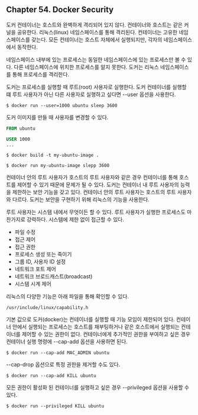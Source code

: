 
## Chapter 54. Docker Security

도커 컨테이너는 호스트와 완벽하게 격리되어 있지 않다. 컨테이너와 호스트는 같은 커널을 공유한다. 리눅스(linux) 네임스페이스를 통해 격리된다. 컨테이너는 고유한 네임스페이스를 갖는다. 모든 컨테이너는 호스트 자체에서 실행되지만, 각자의 네임스페이스에서 동작한다. 

네임스페이스 내부에 있는 프로세스는 동일한 네임스페이스에 있는 프로세스만 볼 수 있다. 다른 네임스페이스에 위치한 프로세스를 알지 못한다. 도커는 리눅스 네임스페이스를 통해 프로세스를 격리한다. 

도커는 프로세스를 실행할 때 루트(root) 사용자로 실행한다. 도커 컨테이너를 실행할 떄 루트 사용자가 아닌 다른 사용자로 실행하고 싶다면 --user 옵션을 사용한다. 

```
$ docker run --user=1000 ubuntu sleep 3600
```

도커 이미지를 만들 때 사용자를 변경할 수 있다.

```dockerfile
FROM ubuntu

USER 1000
...
```

```
$ docker build -t my-ubuntu-image .
```

```
$ docker run my-ubuntu-image slepp 3600
```

컨테이너 안의 루트 사용자가 호스트의 루트 사용자와 같은 경우 컨테이너를 통해 호스트를 제어할 수 있기 때문에 문제가 될 수 있다. 도커는 컨테이너 내 루트 사용자의 능력을 제한하는 보안 기능을 갖고 있다. 컨테이너 안의 루트 사용자는 호스트의 루트 사용자와 다르다. 도커는 보안을 구현하기 위해 리눅스의 기능을 사용한다.

루트 사용자는 시스템 내에서 무엇이든 할 수 있다. 루트 사용자가 실행한 프로세스도 마찬가지로 강력하다. 시스템에 제한 없이 접근할 수 있다. 

- 파일 수정
- 접근 제어
- 접근 권한
- 프로세스 생성 또는 죽이기
- 그룹 ID, 사용자 ID 설정
- 네트워크 포트 제어
- 네트워크 브로드캐스트(broadcast)
- 시스템 시계 제어

리눅스의 다양한 기능은 아래 파일을 통해 확인할 수 있다.

```
/usr/include/linux/capability.h
```

기본 값으로 도커(docker)는 컨테이너를 실행할 때 기능 모임이 제한되어 있다. 컨테이너 안에서 실행되는 프로세스는 호스트를 재부팅하거나 같은 호스트에서 실행되는 컨테이너를 제어할 수 있는 권한이 없다. 컨테이너에게 추가적인 권한을 부여하고 싶은 경우 컨테이너 실행 명령에 --cap-add 옵션을 사용하면 된다.

```
$ docker run --cap-add MAC_ADMIN ubuntu
```

--cap-drop 옵션으로 특정 권한을 제거할 수도 있다.

```
$ docker run --cap-add KILL ubuntu
```

모든 권한이 활성화 된 컨테이너를 실행하고 싶은 경우 --privileged 옵션을 사용할 수 있다.

```
$ docker run --privileged KILL ubuntu
```
